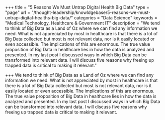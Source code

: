 +++
title = "5 Reasons We Must Untrap Digital Health Big Data"
type = "page"
url = "/thought-leadership/knowldgebase/5-reasons-we-must-untrap-digital-healths-big-data/"
categories = "Data Science"
keywords = "Medical Technology, Healthcare & Government IT"
description = "We tend to think of Big Data as a Land of Oz where we can find any information we need. What is not appreciated by most in healthcare is that there is a lot of Big Data collected but most is not relevant data, nor is it easily located or even accessible. The implications of this are enormous. The true value proposition of Big Data in healthcare lies in how the data is analyzed and presented. In my last post I discussed ways in which Big Data can be transformed into relevant data. I will discuss five reasons why freeing up trapped data is critical to making it relevant."
    
+++
We tend to think of Big Data as a Land of Oz where we can find any information we need. What is not appreciated by most in healthcare is that there is a lot of Big Data collected but most is not relevant data, nor is it easily located or even accessible. The implications of this are enormous. The true value proposition of Big Data in healthcare lies in how the data is analyzed and presented. In my last post I discussed ways in which Big Data can be transformed into relevant data. I will discuss five reasons why freeing up trapped data is critical to making it relevant.